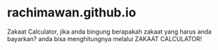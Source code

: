 # rachimawan.github.io
Zakaat Calculator, jika anda bingung berapakah zakaat yang harus anda bayarkan? anda bisa menghitungnya melalui ZAKAAT CALCULATOR!
